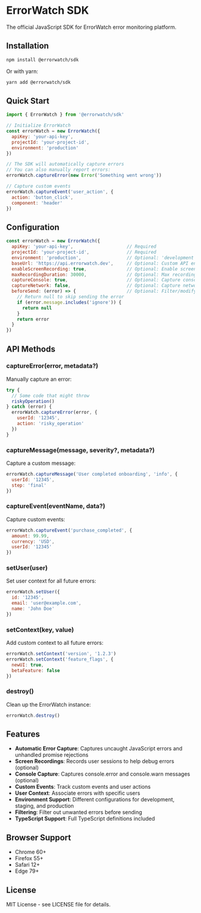 # ErrorWatch SDK

The official JavaScript SDK for ErrorWatch error monitoring platform.

## Installation

```bash
npm install @errorwatch/sdk
```

Or with yarn:

```bash
yarn add @errorwatch/sdk
```

## Quick Start

```javascript
import { ErrorWatch } from '@errorwatch/sdk'

// Initialize ErrorWatch
const errorWatch = new ErrorWatch({
  apiKey: 'your-api-key',
  projectId: 'your-project-id',
  environment: 'production'
})

// The SDK will automatically capture errors
// You can also manually report errors:
errorWatch.captureError(new Error('Something went wrong'))

// Capture custom events
errorWatch.captureEvent('user_action', {
  action: 'button_click',
  component: 'header'
})
```

## Configuration

```javascript
const errorWatch = new ErrorWatch({
  apiKey: 'your-api-key',                    // Required
  projectId: 'your-project-id',              // Required
  environment: 'production',                 // Optional: 'development' | 'staging' | 'production'
  baseUrl: 'https://api.errorwatch.dev',     // Optional: Custom API endpoint
  enableScreenRecording: true,               // Optional: Enable screen recordings
  maxRecordingDuration: 30000,               // Optional: Max recording duration in ms
  captureConsole: true,                      // Optional: Capture console errors
  captureNetwork: false,                     // Optional: Capture network errors
  beforeSend: (error) => {                   // Optional: Filter/modify errors before sending
    // Return null to skip sending the error
    if (error.message.includes('ignore')) {
      return null
    }
    return error
  }
})
```

## API Methods

### captureError(error, metadata?)

Manually capture an error:

```javascript
try {
  // Some code that might throw
  riskyOperation()
} catch (error) {
  errorWatch.captureError(error, {
    userId: '12345',
    action: 'risky_operation'
  })
}
```

### captureMessage(message, severity?, metadata?)

Capture a custom message:

```javascript
errorWatch.captureMessage('User completed onboarding', 'info', {
  userId: '12345',
  step: 'final'
})
```

### captureEvent(eventName, data?)

Capture custom events:

```javascript
errorWatch.captureEvent('purchase_completed', {
  amount: 99.99,
  currency: 'USD',
  userId: '12345'
})
```

### setUser(user)

Set user context for all future errors:

```javascript
errorWatch.setUser({
  id: '12345',
  email: 'user@example.com',
  name: 'John Doe'
})
```

### setContext(key, value)

Add custom context to all future errors:

```javascript
errorWatch.setContext('version', '1.2.3')
errorWatch.setContext('feature_flags', {
  newUI: true,
  betaFeature: false
})
```

### destroy()

Clean up the ErrorWatch instance:

```javascript
errorWatch.destroy()
```

## Features

- **Automatic Error Capture**: Captures uncaught JavaScript errors and unhandled promise rejections
- **Screen Recordings**: Records user sessions to help debug errors (optional)
- **Console Capture**: Captures console.error and console.warn messages (optional)
- **Custom Events**: Track custom events and user actions
- **User Context**: Associate errors with specific users
- **Environment Support**: Different configurations for development, staging, and production
- **Filtering**: Filter out unwanted errors before sending
- **TypeScript Support**: Full TypeScript definitions included

## Browser Support

- Chrome 60+
- Firefox 55+
- Safari 12+
- Edge 79+

## License

MIT License - see LICENSE file for details.